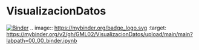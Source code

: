 # VisualizacionDatos
[![Binder](https://mybinder.org/badge_logo.svg)](https://mybinder.org/v2/gh/GML02/VisualizacionDatos/upload/main/main?labpath=00_00_binder.ipynb)
.. image:: https://mybinder.org/badge_logo.svg
 :target: https://mybinder.org/v2/gh/GML02/VisualizacionDatos/upload/main/main?labpath=00_00_binder.ipynb
 
